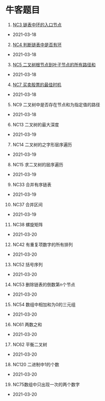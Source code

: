 # 牛客题目


1. [NC3 链表中环的入口节点](./NC3.js) 

- 2021-03-18

2. [NC4 判断链表中是否有环](./NC4.js)

- 2021-03-18


3. [NC5 二叉树根节点到叶子节点的所有路径和](./NC5.js)

- 2021-03-18

4. [NC7 买卖股票的最佳时机](./NC7.js)

- 2021-03-18


5. NC9 二叉树中是否存在节点和为指定值的路径

- 2021-03-18

6. NC13 二叉树的最大深度

- 2021-03-19

7. NC14 二叉树的之字形层序遍历

- 2021-03-19

8. NC15 求二叉树的层序遍历

- 2021-03-19

9. NC33 合并有序链表

- 2021-03-19

10. NC37 合并区间

- 2021-03-19

11. NC38 螺旋矩阵

- 2021-03-20

12. NC42 有重复项数字的所有排列

- 2021-03-20

13. NC52 括号序列

- 2021-03-20

14. NC53 删除链表的倒数第n个节点

- 2021-03-20

15. NC54 数组中相加和为0的三元组

- 2021-03-20

16. NC61 两数之和

- 2021-03-20

17. NC62 平衡二叉树

- 2021-03-20

18. NC120 二进制中1的个数

- 2021-03-20

19. NC75数组中只出现一次的两个数字

- 2021-03-20



